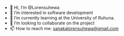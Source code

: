 - 👋 Hi, I’m @Lorensuhewa
- 👀 I’m interested in software development
- 🌱 I’m currently learning at the University of Ruhuna.
- 💞️ I’m looking to collaborate on the project
- 📫 How to reach me: sanakalorensuhewa@gmail.com


<!---
Lorensuhewa/Lorensuhewa is a ✨ special ✨ repository because its `README.md` (this file) appears on your GitHub profile.
You can click the Preview link to take a look at your changes.
--->
